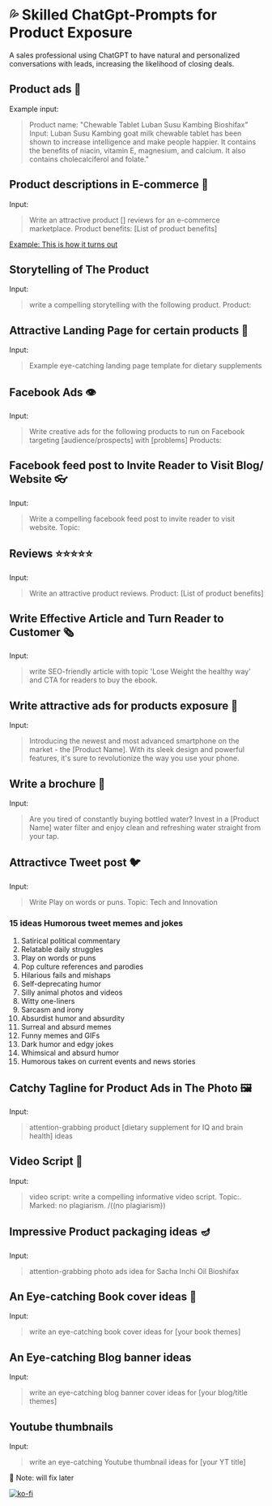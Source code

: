 # 💦 Skilled ChatGpt-Prompts for Product Exposure
A sales professional using ChatGPT to have natural and personalized conversations with leads, increasing the likelihood of closing deals.

## Product ads 📝
Example input: 
>Product name: "Chewable Tablet Luban Susu Kambing Bioshifax"
Input: Luban Susu Kambing goat milk chewable tablet has been shown to increase intelligence and make people happier. It contains the benefits of niacin, vitamin E, magnesium, and calcium. It also contains cholecalciferol and folate."

## Product descriptions in E-commerce 🥀
Input:
> Write an attractive product [] reviews for an e-commerce marketplace. 
Product benefits: 
[List of product benefits]

[Example: This is how it turns out](https://epalblossom.wordpress.com/2023/01/21/reviews-bioshifax-chewable-tablet-oriz/)

## Storytelling of The Product 
Input:
>write a compelling storytelling with the following product. Product:

## Attractive Landing Page for certain products 🌷
Input: 
>Example eye-catching landing page template for dietary supplements 

## Facebook Ads 👁
Input: 
>Write creative ads for the following products to run on Facebook targeting [audience/prospects] with [problems]
Products:

## Facebook feed post to Invite Reader to Visit Blog/ Website 👓
Input:
>Write a compelling facebook feed post to invite reader to visit website. Topic: 

## Reviews ⭐️⭐️⭐️⭐️⭐️
Input:
>Write an attractive product reviews. 
Product: 
[List of product benefits]

## Write Effective Article and Turn Reader to Customer 🗞
Input:
>write SEO-friendly article with topic 'Lose Weight the healthy way' and CTA for readers to buy the ebook.

## Write attractive ads for products exposure 🦋
Input:
>Introducing the newest and most advanced smartphone on the market - the [Product Name]. With its sleek design and powerful features, it's sure to revolutionize the way you use your phone.

## Write a brochure 📜
Input:
>Are you tired of constantly buying bottled water? Invest in a [Product Name] water filter and enjoy clean and refreshing water straight from your tap.

## Attractivce Tweet post 🐦
Input:
>Write Play on words or puns.
Topic: Tech and Innovation

### 15 ideas Humorous tweet memes and jokes 

1. Satirical political commentary
2. Relatable daily struggles
3. Play on words or puns
4. Pop culture references and parodies
5. Hilarious fails and mishaps
6. Self-deprecating humor
6. Silly animal photos and videos
7. Witty one-liners
8. Sarcasm and irony
9. Absurdist humor and absurdity
10. Surreal and absurd memes
11. Funny memes and GIFs
12. Dark humor and edgy jokes
13. Whimsical and absurd humor
14. Humorous takes on current events and news stories

## Catchy Tagline for Product Ads in The Photo 🖼
Input:
>attention-grabbing product [dietary supplement for IQ and brain health] ideas

## Video Script 🎥
Input:
>video script: write a compelling informative video script. Topic:. Marked: no plagiarism. /((no plagiarism))

## Impressive Product packaging ideas 🪔
Input: 
>attention-grabbing photo ads idea for Sacha Inchi Oil Bioshifax

## An Eye-catching Book cover ideas 📗
Input:
> write an eye-catching book cover ideas for [your book themes]

## An Eye-catching Blog banner ideas 
Input:
> write an eye-catching blog banner cover ideas for [your blog/title themes]

## Youtube thumbnails 
Input:
> write an eye-catching Youtube thumbnail ideas for [your YT title]

📍 Note: will fix later

[![ko-fi](https://ko-fi.com/img/githubbutton_sm.svg)](https://ko-fi.com/N4N8CVBQA)
